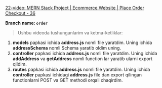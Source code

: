 [22-video: MERN Stack Project | Ecommerce Website | Place Order Checkout - 36
](https://youtu.be/OORCi6VV9mk)

**Branch name: `order`**

> Ushbu videoda tushunganlarim va ketma-ketliklar:
1. **models** papkasi ichida **address.js** nomli file yaratdim. Uning ichida **addressSchema** nomli Schema yaratib oldim uning.
2. **controller** papkasi ichida **address.js** nomli file yaratdim. Uning ichida **addAddress** va **getAddress** nomli function lar yaratib ularni export qildim.
3. **routes** papkasi ichida **address.js** nomli file yaratdim. Uning ichida **controller** papkasi ichidagi **address.js** file dan export qilingan functionlarni POST va GET methodi orqali chaqirdim.